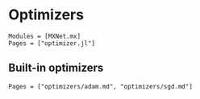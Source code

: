 # Optimizers

```@autodocs
Modules = [MXNet.mx]
Pages = ["optimizer.jl"]
```

## Built-in optimizers

```@contents
Pages = ["optimizers/adam.md", "optimizers/sgd.md"]
```

